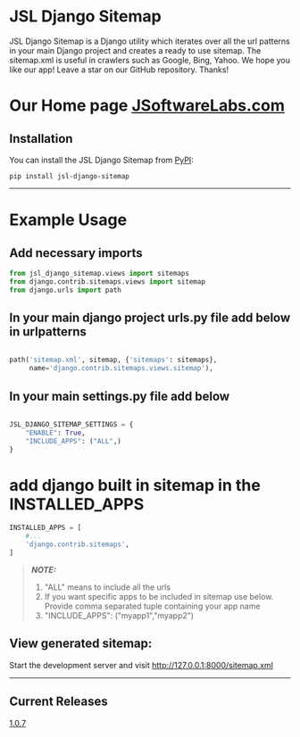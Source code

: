 # JSL Django Sitemap

JSL Django Sitemap is a Django utility which iterates over all the url patterns in your main Django project and creates a
ready to use sitemap. The sitemap.xml is useful in crawlers such as Google, Bing, Yahoo. We hope you like our app! Leave
a star on our GitHub repository. Thanks!

# Our Home page [JSoftwareLabs.com](https://www.jsoftwarelabs.com/)

## Installation

You can install the JSL Django Sitemap from [PyPI](https://pypi.org/project/jsl-django-sitemap/):

    pip install jsl-django-sitemap

---

# Example Usage

Add necessary imports
---

```python
from jsl_django_sitemap.views import sitemaps
from django.contrib.sitemaps.views import sitemap
from django.urls import path

```

In your main django project urls.py file add below in urlpatterns
---

```python

path('sitemap.xml', sitemap, {'sitemaps': sitemaps},
	 name='django.contrib.sitemaps.views.sitemap'),
```

In your main settings.py file add below
---

```python

JSL_DJANGO_SITEMAP_SETTINGS = {
	"ENABLE": True,
	"INCLUDE_APPS": ("ALL",)
}

```

# add django built in sitemap in the INSTALLED_APPS
```python
INSTALLED_APPS = [
	#...
	'django.contrib.sitemaps',
]
```

> **_NOTE:_**
> 1. "ALL" means to include all the urls
> 2. If you want specific apps to be included in sitemap use below. Provide comma separated tuple containing your app name
> 3. "INCLUDE_APPS": ("myapp1","myapp2")



## View generated sitemap:

Start the development server and visit http://127.0.0.1:8000/sitemap.xml

-----

## Current Releases

[1.0.7](https://github.com/JSoftwareLabs/jsl_django_sitemap/releases/tag/1.0.7)

